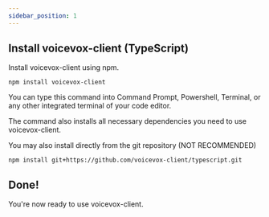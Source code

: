 ```yaml
---
sidebar_position: 1
---
```


## Install voicevox-client (TypeScript)

Install voicevox-client using npm.

```
npm install voicevox-client
```

You can type this command into Command Prompt, Powershell, Terminal, or any other integrated terminal of your code editor.

The command also installs all necessary dependencies you need to use voicevox-client.

You may also install directly from the git repository (NOT RECOMMENDED)

```
npm install git+https://github.com/voicevox-client/typescript.git
```

## Done!

You're now ready to use voicevox-client.